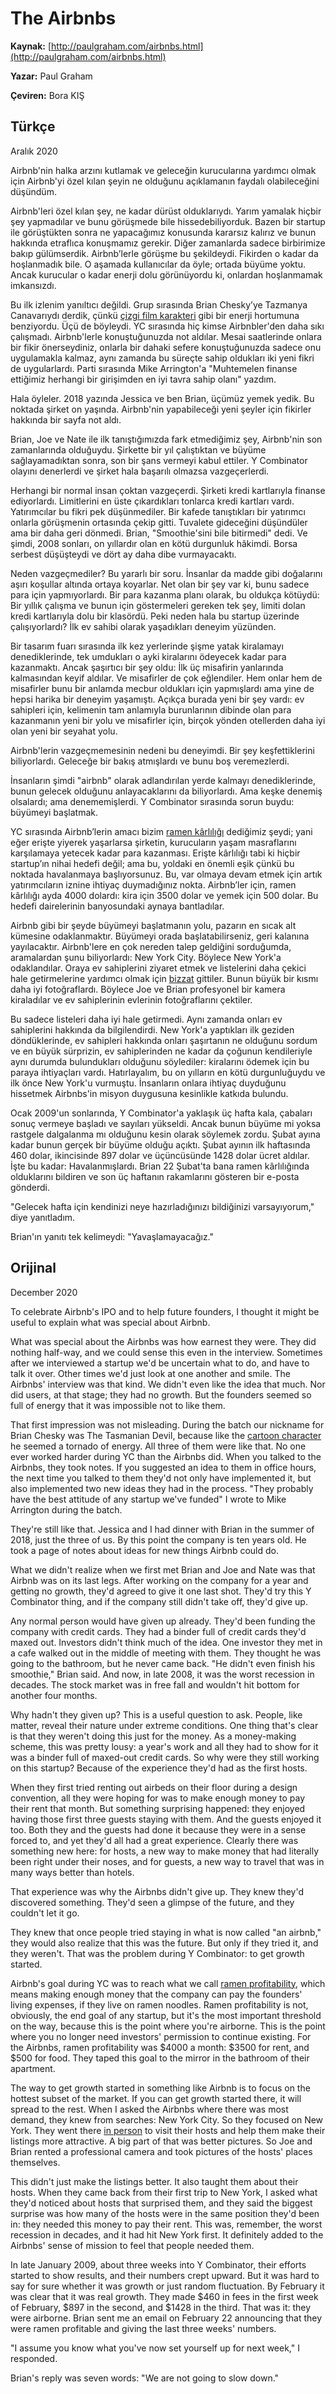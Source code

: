 # The Airbnbs

**Kaynak:** [http://paulgraham.com/airbnbs.html](http://paulgraham.com/airbnbs.html)

**Yazar:** Paul Graham

**Çeviren:** Bora KIŞ

## Türkçe

Aralık 2020 
 
Airbnb'nin halka arzını kutlamak ve geleceğin kurucularına yardımcı olmak için Airbnb'yi özel kılan şeyin ne olduğunu açıklamanın faydalı olabileceğini düşündüm. 

Airbnb'leri özel kılan şey, ne kadar dürüst olduklarıydı. Yarım yamalak hiçbir şey yapmadılar ve bunu görüşmede bile hissedebiliyorduk. Bazen bir startup ile görüştükten sonra ne yapacağımız konusunda kararsız kalırız ve bunun hakkında etraflıca konuşmamız gerekir. Diğer zamanlarda sadece birbirimize bakıp gülümserdik. Airbnb’lerle görüşme bu şekildeydi. Fikirden o kadar da hoşlanmadık bile. O aşamada kullanıcılar da öyle; ortada büyüme yoktu. Ancak kurucular o kadar enerji dolu görünüyordu ki, onlardan hoşlanmamak imkansızdı. 

Bu ilk izlenim yanıltıcı değildi. Grup sırasında Brian Chesky’ye Tazmanya Canavarıydı derdik, çünkü [çizgi film karakteri](https://www.youtube.com/watch?v=StG2u5qfFRg&t=2m27s)  gibi bir enerji hortumuna benziyordu. Üçü de böyleydi. YC sırasında hiç kimse Airbnbler'den daha sıkı çalışmadı. Airbnb'lerle konuştuğunuzda not aldılar. Mesai saatlerinde onlara bir fikir önerseydiniz, onlarla bir dahaki sefere konuştuğunuzda sadece onu uygulamakla kalmaz, aynı zamanda bu süreçte sahip oldukları iki yeni fikri de uygularlardı. Parti sırasında Mike Arrington'a "Muhtemelen finanse ettiğimiz herhangi bir girişimden en iyi tavra sahip olanı" yazdım. 

Hala öyleler. 2018 yazında Jessica ve ben Brian, üçümüz yemek yedik. Bu noktada şirket on yaşında. Airbnb'nin yapabileceği yeni şeyler için fikirler hakkında bir sayfa not aldı. 

Brian, Joe ve Nate ile ilk tanıştığımızda fark etmediğimiz şey, Airbnb'nin son zamanlarında olduğuydu. Şirkette bir yıl çalıştıktan ve büyüme sağlayamadıktan sonra, son bir şans vermeyi kabul ettiler. Y Combinator olayını denerlerdi ve şirket hala başarılı olmazsa vazgeçerlerdi.

Herhangi bir normal insan çoktan vazgeçerdi. Şirketi kredi kartlarıyla finanse ediyorlardı. Limitlerini en üste çıkardıkları tonlarca kredi kartları vardı. Yatırımcılar bu fikri pek düşünmediler. Bir kafede tanıştıkları bir yatırımcı onlarla görüşmenin ortasında çekip gitti. Tuvalete gideceğini düşündüler ama bir daha geri dönmedi. Brian, "Smoothie'sini bile bitirmedi" dedi. Ve şimdi, 2008 sonları, on yıllardır olan en kötü durgunluk hâkimdi. Borsa serbest düşüşteydi ve dört ay daha dibe vurmayacaktı. 

Neden vazgeçmediler? Bu yararlı bir soru. İnsanlar da madde gibi doğalarını aşırı koşullar altında ortaya koyarlar. Net olan bir şey var ki, bunu sadece para için yapmıyorlardı. Bir para kazanma planı olarak, bu oldukça kötüydü: Bir yıllık çalışma ve bunun için göstermeleri gereken tek şey, limiti dolan kredi kartlarıyla dolu bir klasördü. Peki neden hala bu startup üzerinde çalışıyorlardı? İlk ev sahibi olarak yaşadıkları deneyim yüzünden. 

Bir tasarım fuarı sırasında ilk kez yerlerinde şişme yatak kiralamayı denediklerinde, tek umdukları o ayki kiralarını ödeyecek kadar para kazanmaktı. Ancak şaşırtıcı bir şey oldu: İlk üç misafirin yanlarında kalmasından keyif aldılar. Ve misafirler de çok eğlendiler. Hem onlar hem de misafirler bunu bir anlamda mecbur oldukları için yapmışlardı ama yine de hepsi harika bir deneyim yaşamıştı. Açıkça burada yeni bir şey vardı: ev sahipleri için, kelimenin tam anlamıyla burunlarının dibinde olan para kazanmanın yeni bir yolu ve misafirler için, birçok yönden otellerden daha iyi olan yeni bir seyahat yolu. 

Airbnb'lerin vazgeçmemesinin nedeni bu deneyimdi. Bir şey keşfettiklerini biliyorlardı. Geleceğe bir bakış atmışlardı ve bunu boş veremezlerdi. 

İnsanların şimdi "airbnb" olarak adlandırılan yerde kalmayı denediklerinde, bunun gelecek olduğunu anlayacaklarını da biliyorlardı. Ama keşke denemiş olsalardı; ama denememişlerdi. Y Combinator sırasında sorun buydu: büyümeyi başlatmak. 

YC sırasında Airbnb’lerin amacı bizim [ramen kârlılığı](http://paulgraham.com/ramenprofitable.html) dediğimiz şeydi; yani eğer erişte yiyerek yaşarlarsa şirketin, kurucuların yaşam masraflarını karşılamaya yetecek kadar para kazanması. Erişte kârlılığı tabi ki hiçbir startup’ın nihai hedefi değil; ama bu, yoldaki en önemli eşik çünkü bu noktada havalanmaya başlıyorsunuz. Bu, var olmaya devam etmek için artık yatırımcıların iznine ihtiyaç duymadığınız nokta. Airbnb’ler için, ramen kârlılığı ayda 4000 dolardı: kira için 3500 dolar ve yemek için 500 dolar. Bu hedefi dairelerinin banyosundaki aynaya bantladılar.

Airbnb gibi bir şeyde büyümeyi başlatmanın yolu, pazarın en sıcak alt kümesine odaklanmaktır. Büyümeyi orada başlatabilirseniz, geri kalanına yayılacaktır. Airbnb'lere en çok nereden talep geldiğini sorduğumda, aramalardan şunu biliyorlardı: New York City. Böylece New York'a odaklandılar. Oraya ev sahiplerini ziyaret etmek ve listelerini daha çekici hale getirmelerine yardımcı olmak için [bizzat](http://paulgraham.com/say.html) gittiler. Bunun büyük bir kısmı daha iyi fotoğraflardı. Böylece Joe ve Brian profesyonel bir kamera kiraladılar ve ev sahiplerinin evlerinin fotoğraflarını çektiler.

Bu sadece listeleri daha iyi hale getirmedi. Aynı zamanda onları ev sahiplerini hakkında da bilgilendirdi. New York'a yaptıkları ilk geziden döndüklerinde, ev sahipleri hakkında onları şaşırtanın ne olduğunu sordum ve en büyük sürprizin, ev sahiplerinden ne kadar da çoğunun kendileriyle aynı durumda bulundukları olduğunu söylediler: kiralarını ödemek için bu paraya ihtiyaçları vardı. Hatırlayalım, bu on yılların en kötü durgunluğuydu ve ilk önce New York'u vurmuştu. İnsanların onlara ihtiyaç duyduğunu hissetmek Airbnbs'in misyon duygusuna kesinlikle katkıda bulundu.

Ocak 2009'un sonlarında, Y Combinator'a yaklaşık üç hafta kala, çabaları sonuç vermeye başladı ve sayıları yükseldi. Ancak bunun büyüme mi yoksa rastgele dalgalanma mı olduğunu kesin olarak söylemek zordu. Şubat ayına kadar bunun gerçek bir büyüme olduğu açıktı. Şubat ayının ilk haftasında 460 dolar, ikincisinde 897 dolar ve üçüncüsünde 1428 dolar ücret aldılar. İşte bu kadar: Havalanmışlardı. Brian 22 Şubat'ta bana ramen kârlılığında olduklarını bildiren ve son üç haftanın rakamlarını gösteren bir e-posta gönderdi. 

"Gelecek hafta için kendinizi neye hazırladığınızı bildiğinizi varsayıyorum," diye yanıtladım. 

Brian'ın yanıtı tek kelimeydi: "Yavaşlamayacağız."

## Orijinal
December 2020

To celebrate Airbnb's IPO and to help future founders, I thought it might be useful to explain what was special about Airbnb.

What was special about the Airbnbs was how earnest they were. They did nothing half-way, and we could sense this even in the interview. Sometimes after we interviewed a startup we'd be uncertain what to do, and have to talk it over. Other times we'd just look at one another and smile. The Airbnbs' interview was that kind. We didn't even like the idea that much. Nor did users, at that stage; they had no growth. But the founders seemed so full of energy that it was impossible not to like them.

That first impression was not misleading. During the batch our nickname for Brian Chesky was The Tasmanian Devil, because like the [cartoon character](https://www.youtube.com/watch?v=StG2u5qfFRg&t=147s) he seemed a tornado of energy. All three of them were like that. No one ever worked harder during YC than the Airbnbs did. When you talked to the Airbnbs, they took notes. If you suggested an idea to them in office hours, the next time you talked to them they'd not only have implemented it, but also implemented two new ideas they had in the process. "They probably have the best attitude of any startup we've funded" I wrote to Mike Arrington during the batch.

They're still like that. Jessica and I had dinner with Brian in the summer of 2018, just the three of us. By this point the company is ten years old. He took a page of notes about ideas for new things Airbnb could do.

What we didn't realize when we first met Brian and Joe and Nate was that Airbnb was on its last legs. After working on the company for a year and getting no growth, they'd agreed to give it one last shot. They'd try this Y Combinator thing, and if the company still didn't take off, they'd give up.

Any normal person would have given up already. They'd been funding the company with credit cards. They had a binder full of credit cards they'd maxed out. Investors didn't think much of the idea. One investor they met in a cafe walked out in the middle of meeting with them. They thought he was going to the bathroom, but he never came back. "He didn't even finish his smoothie," Brian said. And now, in late 2008, it was the worst recession in decades. The stock market was in free fall and wouldn't hit bottom for another four months.

Why hadn't they given up? This is a useful question to ask. People, like matter, reveal their nature under extreme conditions. One thing that's clear is that they weren't doing this just for the money. As a money-making scheme, this was pretty lousy: a year's work and all they had to show for it was a binder full of maxed-out credit cards. So why were they still working on this startup? Because of the experience they'd had as the first hosts.

When they first tried renting out airbeds on their floor during a design convention, all they were hoping for was to make enough money to pay their rent that month. But something surprising happened: they enjoyed having those first three guests staying with them. And the guests enjoyed it too. Both they and the guests had done it because they were in a sense forced to, and yet they'd all had a great experience. Clearly there was something new here: for hosts, a new way to make money that had literally been right under their noses, and for guests, a new way to travel that was in many ways better than hotels.

That experience was why the Airbnbs didn't give up. They knew they'd discovered something. They'd seen a glimpse of the future, and they couldn't let it go.

They knew that once people tried staying in what is now called "an airbnb," they would also realize that this was the future. But only if they tried it, and they weren't. That was the problem during Y Combinator: to get growth started.

Airbnb's goal during YC was to reach what we call [ramen profitability](http://paulgraham.com/ramenprofitable.html), which means making enough money that the company can pay the founders' living expenses, if they live on ramen noodles. Ramen profitability is not, obviously, the end goal of any startup, but it's the most important threshold on the way, because this is the point where you're airborne. This is the point where you no longer need investors' permission to continue existing. For the Airbnbs, ramen profitability was $4000 a month: $3500 for rent, and $500 for food. They taped this goal to the mirror in the bathroom of their apartment.

The way to get growth started in something like Airbnb is to focus on the hottest subset of the market. If you can get growth started there, it will spread to the rest. When I asked the Airbnbs where there was most demand, they knew from searches: New York City. So they focused on New York. They went there [in person](http://paulgraham.com/ds.html) to visit their hosts and help them make their listings more attractive. A big part of that was better pictures. So Joe and Brian rented a professional camera and took pictures of the hosts' places themselves.

This didn't just make the listings better. It also taught them about their hosts. When they came back from their first trip to New York, I asked what they'd noticed about hosts that surprised them, and they said the biggest surprise was how many of the hosts were in the same position they'd been in: they needed this money to pay their rent. This was, remember, the worst recession in decades, and it had hit New York first. It definitely added to the Airbnbs' sense of mission to feel that people needed them.

In late January 2009, about three weeks into Y Combinator, their efforts started to show results, and their numbers crept upward. But it was hard to say for sure whether it was growth or just random fluctuation. By February it was clear that it was real growth. They made $460 in fees in the first week of February, $897 in the second, and $1428 in the third. That was it: they were airborne. Brian sent me an email on February 22 announcing that they were ramen profitable and giving the last three weeks' numbers.

"I assume you know what you've now set yourself up for next week," I responded.

Brian's reply was seven words: "We are not going to slow down."